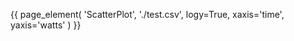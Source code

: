 {{ page_element(
    'ScatterPlot',
    './test.csv',
    logy=True,
    xaxis='time',
    yaxis='watts'
) }}

